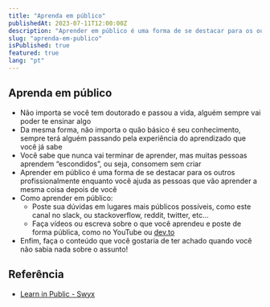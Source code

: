 ```yaml
---
title: "Aprenda em público"
publishedAt: 2023-07-11T12:00:00Z
description: "Aprender em público é uma forma de se destacar para os outros profissionalmente enquanto você ajuda as pessoas que vão aprender a mesma coisa depois de você"
slug: "aprenda-em-publico"
isPublished: true
featured: true
lang: "pt"
---
```


## Aprenda em público

- Não importa se você tem doutorado e passou a vida, alguém sempre vai poder te ensinar algo
- Da mesma forma, não importa o quão básico é seu conhecimento, sempre terá alguém passando pela experiência do aprendizado que você já sabe
- Você sabe que nunca vai terminar de aprender, mas muitas pessoas aprendem “escondidos”, ou seja, consomem sem criar
- Aprender em público é uma forma de se destacar para os outros profissionalmente enquanto você ajuda as pessoas que vão aprender a mesma coisa depois de você
- Como aprender em público:
  - Poste sua dúvidas em lugares mais públicos possíveis, como este canal no slack, ou stackoverflow, reddit, twitter, etc…
  - Faça vídeos ou escreva sobre o que você aprendeu e poste de forma pública, como no YouTube ou [dev.to](http://dev.to)
- Enfim, faça o conteúdo que você gostaria de ter achado quando você não sabia nada sobre o assunto!

## Referência

- [Learn in Public - Swyx](https://www.swyx.io/learn-in-public)
